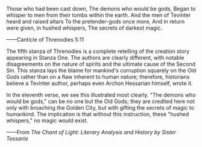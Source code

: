 Those who had been cast down,
The demons who would be gods,
Began to whisper to men from their tombs within the earth.
And the men of Tevinter heard and raised altars
To the pretender-gods once more,
And in return were given, in hushed whispers,
The secrets of darkest magic.

——Canticle of Threnodies 5:11

The fifth stanza of Threnodies is a complete retelling of the creation story appearing in Stanza One. The authors are clearly different, with notable disagreements on the nature of spirits and the ultimate cause of the Second Sin. This stanza lays the blame for mankind's corruption squarely on the Old Gods rather than on a flaw inherent to human nature; therefore, historians believe a Tevinter author, perhaps even Archon Hessarian himself, wrote it.

In the eleventh verse, we see this illustrated most clearly. "The demons who would be gods," can be no one but the Old Gods; they are credited here not only with broaching the Golden City, but with gifting the secrets of magic to humankind. The implication is that without this instruction, these "hushed whispers," no magic would exist.

——From <i> The Chant of Light: Literary Analysis and History by Sister Tessaria </i>
